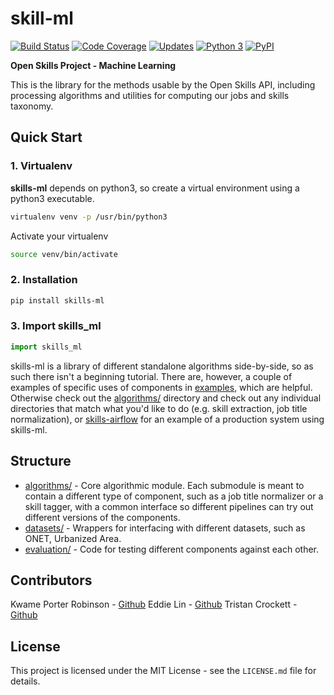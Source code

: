 skill-ml
=========

[![Build Status](https://travis-ci.org/workforce-data-initiative/skills-ml.svg?branch=master)](https://travis-ci.org/workforce-data-initiative/skills-ml)
[![Code Coverage](https://codecov.io/gh/workforce-data-initiative/skills-ml/branch/master/graph/badge.svg)](https://codecov.io/gh/workforce-data-initiative/skills-ml)
[![Updates](https://pyup.io/repos/github/workforce-data-initiative/skills-ml/shield.svg)](https://pyup.io/repos/github/workforce-data-initiative/skills-ml/)
[![Python 3](https://pyup.io/repos/github/workforce-data-initiative/skills-ml/python-3-shield.svg)](https://pyup.io/repos/github/workforce-data-initiative/skills-ml/)
[![PyPI](https://img.shields.io/pypi/v/skills-ml.svg)]()


**Open Skills Project - Machine Learning**

This is the library for the methods usable by the Open Skills API, including processing algorithms and utilities for computing our jobs and skills taxonomy.



Quick Start
-----------
### 1. Virtualenv
**skills-ml** depends on python3, so create a virtual environment using a python3 executable.

```bash
virtualenv venv -p /usr/bin/python3
```
Activate your virtualenv

```bash
source venv/bin/activate
```

### 2. Installation


```bash
pip install skills-ml
```

### 3. Import skills_ml
```python
import skills_ml
```

skills-ml is a library of different standalone algorithms side-by-side, so as such there isn't a beginning tutorial. There are, however, a couple of examples of specific uses of components in [examples](examples/), which are helpful. Otherwise check out the [algorithms/](skills_ml/algorithms/) directory and check out any individual directories that match what you'd like to do (e.g. skill extraction, job title normalization), or [skills-airflow](https://github.com/workforce-data-initiative/skills-airflow) for an example of a production system using skills-ml.

Structure
----------
- [algorithms/](skills_ml/algorithms/) - Core algorithmic module. Each submodule is meant to contain a different type of component, such as a job title normalizer or a skill tagger, with a common interface so different pipelines can try out different versions of the components.
- [datasets/](skills_ml/datasets/) - Wrappers for interfacing with different datasets, such as ONET, Urbanized Area.
- [evaluation/](skills_ml/evaluation/) - Code for testing different components against each other.


Contributors
----------
Kwame Porter Robinson - [Github](https://github.com/robinsonkwame)
Eddie Lin - [Github](https://github.com/tweddielin)
Tristan Crockett - [Github](https://github.com/thcrock)


License
-------
This project is licensed under the MIT License - see the `LICENSE.md` file for details.
